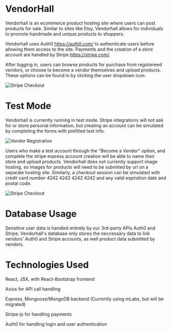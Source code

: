 # VendorHall

Vendorhall is an ecommerce product hosting site where users can post products for sale. Similar to sites like Etsy, Vendorhall allows for individuals to promote handmade and unique products to shoppers.

Vendorhall uses Auth0 https://auth0.com/ to authenticate users before allowing them access to the site. Payments and the creation of a store account are handled by Stripe https://stripe.com/.

After logging in, users can browse products for purchase from registereed vendors, or choose to become a vendor themselves and upload products. These options can be found in by clicking the user dropdown icon.

![Stripe Checkout](https://i.gyazo.com/a6b8e22a54c7c2534ffc33b6574296ad.png)

# Test Mode

Vendorhall is currently running in test mode. Stripe integrations will not ask for or store personal information, but creating an account can be simulated by completing the forms with prefilled test info. 

![Vendor Registration](https://i.gyazo.com/3b6e15db070a8e423610522861446f35.png)

Users who make a test account through the "Become a Vendor" option, and complete the stripe express account creation will be able to name their store and upload products. Vendorhall does not currently support image hosting, so images for products will need to be submited by url on a separate hosting site. Similarly, a checkout session can be simulated with credit card number 4242 4242 4242 4242 and any valid expiration date and postal code.

![Stripe Checkout](https://i.gyazo.com/9b59e8e0ea4dabe7260818f938225ca0.png)

# Database Usage

Sensitive user data is handled entirely by our 3rd-party APIs Auth0 and Stripe. Vendorhall's database only stores the neccessary data to link vendors' Auth0 and Stripe accounts, as well product data submitted by vendors.

# Technologies Used

React, JSX, with React-Bootstrap frontend

Axios for API call handling

Express, Mongoose/MongoDB backend (Currently using mLabs, but will be migrated)

Stripe-js for handling payments

Auth0 for handling login and user authentication
